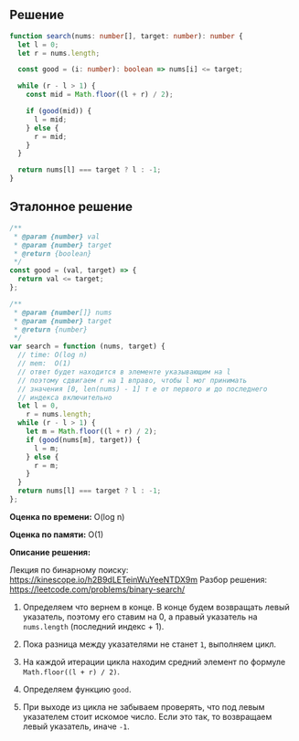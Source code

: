 ## Решение

```typescript
function search(nums: number[], target: number): number {
  let l = 0;
  let r = nums.length;

  const good = (i: number): boolean => nums[i] <= target;

  while (r - l > 1) {
    const mid = Math.floor((l + r) / 2);

    if (good(mid)) {
      l = mid;
    } else {
      r = mid;
    }
  }

  return nums[l] === target ? l : -1;
}
```

## Эталонное решение

```javascript
/**
 * @param {number} val
 * @param {number} target
 * @return {boolean}
 */
const good = (val, target) => {
  return val <= target;
};

/**
 * @param {number[]} nums
 * @param {number} target
 * @return {number}
 */
var search = function (nums, target) {
  // time: O(log n)
  // mem:  O(1)
  // ответ будет находится в элементе указывающим на l
  // поэтому сдвигаем r на 1 вправо, чтобы l мог принимать
  // значения [0, len(nums) - 1] т е от первого и до последнего
  // индекса включительно
  let l = 0,
    r = nums.length;
  while (r - l > 1) {
    let m = Math.floor((l + r) / 2);
    if (good(nums[m], target)) {
      l = m;
    } else {
      r = m;
    }
  }
  return nums[l] === target ? l : -1;
};
```

**Оценка по времени:** O(log n)

**Оценка по памяти:** O(1)

**Описание решения:**

Лекция по бинарному поиску: https://kinescope.io/h2B9dLETeinWuYeeNTDX9m
Разбор решения: https://leetcode.com/problems/binary-search/

1. Определяем что вернем в конце. В конце будем возвращать левый указатель, поэтому его ставим на 0, а правый указатель на `nums.length` (последний индекс + 1).

2. Пока разница между указателями не станет `1`, выполняем цикл.

3. На каждой итерации цикла находим средний элемент по формуле `Math.floor((l + r) / 2)`.

4. Определяем функцию `good`.

5. При выходе из цикла не забываем проверять, что под левым указателем стоит искомое число. Если это так, то возвращаем левый указатель, иначе `-1`.
